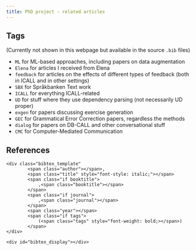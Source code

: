 ```yaml
---
title: PhD project - related articles
---
```


## Tags
(Currently not shown in this webpage but available in the source `.bib` files)
 
- `ML` for ML-based approaches, including papers on data augmentation
- `Elena` for articles I received from Elena
- `feedback` for articles on the effects of different types of feedback (both in ICALL and in other settings)
- `SBX` for Språkbanken Text work
- `ICALL` for everything ICALL-related
- `UD` for stuff where they use dependency parsing (not necessarily UD proper)
- `exgen` for papers discussing exercise generation
- `GEC` for Grammatical Error Correction papers, regardless the methods
- `dialog` for papers on DB-CALL and other conversational stuff
- `CMC` for Computer-Mediated Communication

## References
<head>
    <script type="text/javascript" src="https://cdn.jsdelivr.net/gh/pcooksey/bibtex-js@1.0.0/src/bibtex_js.min.js"></script>
</head>

<body>
    <bibtex src="phd.bib"></bibtex>

    <div class="bibtex_template"
            <span class="author"></span>,
            <span class="title" style="font-style: italic;"></span>
            <span class="if booktitle">
                ,<span class="booktitle"></span>
            </span>
            <span class="if journal">
                ,<span class="journal"></span>
            </span>
            <span class="year"></span>
            <span class="if tags">
                (<span class="tags" style="font-weight: bold;></span>)
            </span>
    </div>

    <div id="bibtex_display"></div>
</body>